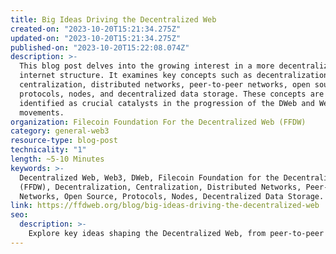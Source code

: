 ```yaml
---
title: Big Ideas Driving the Decentralized Web
created-on: "2023-10-20T15:21:34.275Z"
updated-on: "2023-10-20T15:21:34.275Z"
published-on: "2023-10-20T15:22:08.074Z"
description: >-
  This blog post delves into the growing interest in a more decentralized 
  internet structure. It examines key concepts such as decentralization,
  centralization, distributed networks, peer-to-peer networks, open source,
  protocols, nodes, and decentralized data storage. These concepts are 
  identified as crucial catalysts in the progression of the DWeb and Web3 
  movements.
organization: Filecoin Foundation For the Decentralized Web (FFDW)
category: general-web3
resource-type: blog-post
technicality: "1"
length: ~5-10 Minutes
keywords: >-
  Decentralized Web, Web3, DWeb, Filecoin Foundation for the Decentralized Web
  (FFDW), Decentralization, Centralization, Distributed Networks, Peer-to-Peer
  Networks, Open Source, Protocols, Nodes, Decentralized Data Storage.
link: https://ffdweb.org/blog/big-ideas-driving-the-decentralized-web
seo:
  description: >-
    Explore key ideas shaping the Decentralized Web, from peer-to-peer networks to open-source protocols, and how they drive Web3 innovation.
---
```


